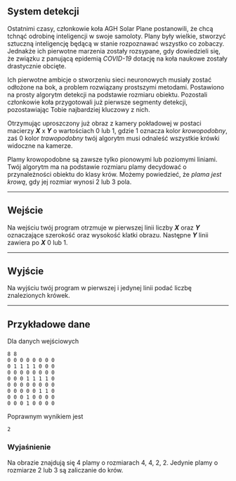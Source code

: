 ## System detekcji

Ostatnimi czasy, członkowie koła AGH Solar Plane postanowili, że chcą tchnąć odrobinę inteligencji w swoje samoloty. Plany były wielkie, stworzyć sztuczną inteligencję będącą w stanie rozpoznawać wszystko co zobaczy. Jednakże ich pierwotne marzenia zostały rozsypane, gdy dowiedzieli się, że związku z panującą epidemią _COVID-19_ dotację na koła naukowe zostały drastycznie obcięte. 

Ich pierwotne ambicje o stworzeniu sieci neuronowych musiały zostać odłożone na bok, a problem rozwiązany prostszymi metodami. Postawiono na prosty algorytm detekcji na podstawie rozmiaru obiektu. Pozostali członkowie koła przygotowali już pierwsze segmenty detekcji, pozostawiając Tobie najbardziej kluczowy z nich. 

Otrzymując uproszczony już obraz z kamery pokładowej w postaci macierzy ___X___ x ___Y___ o wartościach 0 lub 1, gdzie 1 oznacza kolor _krowopodobny_, zaś 0 kolor _trawopodobny_ twój algorytm musi odnaleść wszystkie krówki widoczne na kamerze.

Plamy krowopodobne są zawsze tylko pionowymi lub poziomymi liniami. Twój algorytm ma na podstawie rozmiaru plamy decydować o przynależności obiektu do klasy krów. Możemy powiedzieć, że _plama jest krową_, gdy jej rozmiar wynosi 2 lub 3 pola.

---

## Wejście

Na wejściu twój program otrzmuje w pierwszej linii liczby ___X___ oraz ___Y___ oznaczające szerokość oraz wysokość klatki obrazu. Następne ___Y___ linii zawiera po ___X___ 0 lub 1.

--- 

## Wyjście

Na wyjściu twój program w pierwszej i jedynej linii podać liczbę znalezionych krówek.

--- 

## Przykładowe dane

Dla danych wejściowych
```
8 8
0 0 0 0 0 0 0 0
0 1 1 1 1 0 0 0
0 0 0 0 0 0 0 0
0 0 0 1 1 1 1 0
0 0 0 0 0 0 0 0
0 0 0 0 0 1 1 0
0 0 0 1 0 0 0 0
0 0 0 1 0 0 0 0
```

Poprawnym wynikiem jest

```
2
```

### Wyjaśnienie

Na obrazie znajdują się 4 plamy o rozmiarach 4, 4, 2, 2. Jedynie plamy o rozmiarze 2 lub 3 są zaliczanie do krów.
